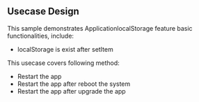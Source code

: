 ## Usecase Design

This sample demonstrates ApplicationlocalStorage feature basic functionalities, include:

* localStorage is exist after setItem

This usecase covers following method:

* Restart the app
* Restart the app after reboot the system
* Restart the app after upgrade the app
